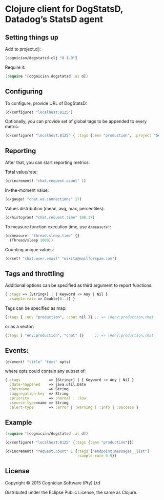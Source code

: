 # Clojure client for DogStatsD, Datadog’s StatsD agent

## Setting things up

Add to project.clj:

```clj
[cognician/dogstatsd-clj "0.1.0"]
```

Require it:

```clj
(require '[cognician.dogstatsd :as d])
```


## Configuring

To configure, provide URL of DogStatsD:

```clj
(d/configure! "localhost:8125")
```

Optionally, you can provide set of global tags to be appended to every metric:

```clj
(d/configure! "localhost:8125" { :tags {:env "production", :project "Secret"} })
```


## Reporting

After that, you can start reporting metrics:

Total value/rate:

```clj
(d/increment! "chat.request.count" 1)
```

In-the-moment value:

```clj
(d/gauge! "chat.ws.connections" 17)
```

Values distribution (mean, avg, max, percentiles):

```clj
(d/histogram! "chat.request.time" 188.17)
```

To measure function execution time, use `d/measure!`:

```clj
(d/measure! "thread.sleep.time" {}
  (Thread/sleep 1000))
```

Counting unique values:

```clj
(d/set! "chat.user.email" "nikita@mailforspam.com")
```


## Tags and throttling

Additional options can be specified as third argument to report functions:

```clj
{ :tags => [String+] | { Keyword -> Any | Nil }
  :sample-rate => Double[0..1] }
```

Tags can be specified as map:

```clj
{:tags { :env "production", :chat nil }} ;; => |#env:production,chat
```

or as a vector:

```clj
{:tags [ "env:production", "chat" ]}     ;; => |#env:production,chat
```


## Events:

```clj
(d/event! "title" "text" opts)
```

where opts could contain any subset of:

```clj
{ :tags             => [String+] | { Keyword -> Any | Nil }
  :date-happened    => java.util.Date
  :hostname         => String
  :aggregation-key  => String
  :priority         => :normal | :low
  :source-type=name => String
  :alert-type       => :error | :warning | :info | :success }
```


## Example

```clj
(require '[cognician/dogstatsd :as d])

(d/configure! "localhost:8125" {:tags {:env "production"}})

(d/increment! "request.count" 1 {:tags ["endpoint:messages__list"]
                                 :sample-rate 0.5})
```


## License

Copyright © 2015 Cognician Software (Pty) Ltd

Distributed under the Eclipse Public License, the same as Clojure.
